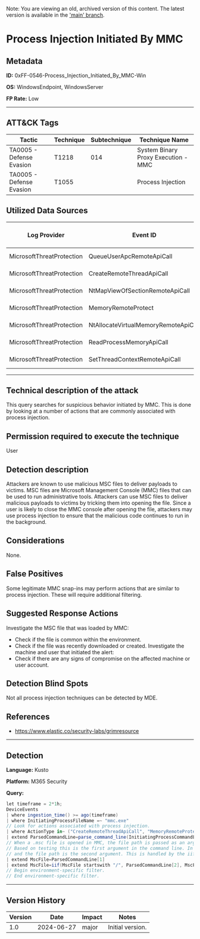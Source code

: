 Note: You are viewing an old, archived version of this content. The latest version is available in the ['main' branch](https://github.com/FalconForceTeam/FalconFriday/blob/main/0xFF-0546-Process_Injection_Initiated_By_MMC-Win.md).

# Process Injection Initiated By MMC

## Metadata
**ID:** 0xFF-0546-Process_Injection_Initiated_By_MMC-Win

**OS:** WindowsEndpoint, WindowsServer

**FP Rate:** Low

---

## ATT&CK Tags

| Tactic | Technique | Subtechnique | Technique Name |
|---|---|---| --- |
| TA0005 - Defense Evasion | T1218 | 014 | System Binary Proxy Execution - MMC|
| TA0005 - Defense Evasion | T1055 |  | Process Injection|

## Utilized Data Sources

| Log Provider | Event ID | Event Name | ATT&CK Data Source | ATT&CK Data Component|
|---------|---------|----------|---------|---------|
|MicrosoftThreatProtection|QueueUserApcRemoteApiCall||Process|OS API Execution|
|MicrosoftThreatProtection|CreateRemoteThreadApiCall||Process|OS API Execution|
|MicrosoftThreatProtection|NtMapViewOfSectionRemoteApiCall||Process|OS API Execution|
|MicrosoftThreatProtection|MemoryRemoteProtect||Process|Process Access|
|MicrosoftThreatProtection|NtAllocateVirtualMemoryRemoteApiCall||Process|Process Access|
|MicrosoftThreatProtection|ReadProcessMemoryApiCall||Process|Process Access|
|MicrosoftThreatProtection|SetThreadContextRemoteApiCall||Process|Process Access|
---

## Technical description of the attack
This query searches for suspicious behavior initiated by MMC. This is done by looking at a number of actions that are commonly associated with process injection.


## Permission required to execute the technique
User

## Detection description
Attackers are known to use malicious MSC files to deliver payloads to victims. MSC files are Microsoft Management Console (MMC) files that can be used to run administrative tools. Attackers can use MSC files to deliver malicious payloads to victims by tricking them into opening the file. Since a user is likely to close the MMC console after opening the file, attackers may use process injection to ensure that the malicious code continues to run in the background.


## Considerations
None.


## False Positives
Some legitimate MMC snap-ins may perform actions that are similar to process injection. These will require additional filtering.


## Suggested Response Actions
Investigate the MSC file that was loaded by MMC:
* Check if the file is common within the environment.
* Check if the file was recently downloaded or created.
Investigate the machine and user that initiated the alert:
* Check if there are any signs of compromise on the affected machine or user account.


## Detection Blind Spots
Not all process injection techniques can be detected by MDE.


## References
* https://www.elastic.co/security-labs/grimresource

---
## Detection

**Language:** Kusto

**Platform:** M365 Security

**Query:**
```C#
let timeframe = 2*1h;
DeviceEvents
| where ingestion_time() >= ago(timeframe)
| where InitiatingProcessFileName =~ "mmc.exe"
// Look for actions associated with process injection.
| where ActionType in~ ("CreateRemoteThreadApiCall", "MemoryRemoteProtect", "NtAllocateVirtualMemoryRemoteApiCall", "NtMapViewOfSectionRemoteApiCall","ReadProcessMemoryApiCall", "SetThreadContextRemoteApiCall", "QueueUserApcRemoteApiCall")
| extend ParsedCommandLine=parse_command_line(InitiatingProcessCommandLine, "windows")
// When a .msc file is opened in MMC, the file path is passed as an argument to MMC.
// Based on testing this is the first argument in the command line. In some cases a command-line switch /32 is passed as the first argument
// and the file path is the second argument. This is handled by the iif statement below.
| extend MscFile=ParsedCommandLine[1]
| extend MscFile=iif(MscFile startswith "/", ParsedCommandLine[2], MscFile)
// Begin environment-specific filter.
// End environment-specific filter.
```

---

## Version History
| Version | Date | Impact | Notes |
|---------|------|--------|------|
| 1.0  | 2024-06-27| major | Initial version. |